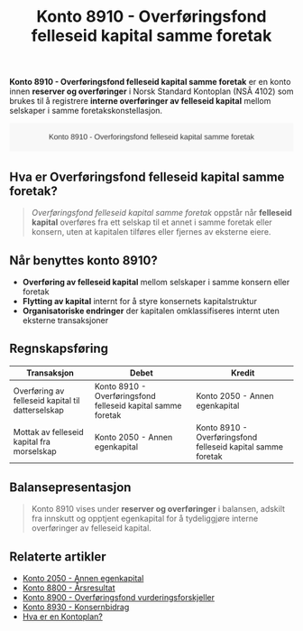 ﻿---
title: "Konto 8910 - Overføringsfond felleseid kapital samme foretak"
seoTitle: "8910-overforingsfond-felleseid-kapital-samme-foretak"
description: '**Konto 8910 - Overføringsfond felleseid kapital samme foretak** er en konto innen **reserver og overføringer** i Norsk Standard Kontoplan (NSÂ 4102) som bruk...'
---

**Konto 8910 - Overføringsfond felleseid kapital samme foretak** er en konto innen **reserver og overføringer** i Norsk Standard Kontoplan (NSÂ 4102) som brukes til å registrere **interne overføringer av felleseid kapital** mellom selskaper i samme foretakskonstellasjon.

![Illustrasjon av konto 8910 overforingsfond felleseid kapital samme foretak](8910-overforingsfond-felleseid-kapital-samme-foretak-image.svg)

## Hva er Overføringsfond felleseid kapital samme foretak?

> *Overføringsfond felleseid kapital samme foretak* oppstår når **felleseid kapital** overføres fra ett selskap til et annet i samme foretak eller konsern, uten at kapitalen tilføres eller fjernes av eksterne eiere.

## Når benyttes konto 8910?

* **Overføring av felleseid kapital** mellom selskaper i samme konsern eller foretak
* **Flytting av kapital** internt for å styre konsernets kapitalstruktur
* **Organisatoriske endringer** der kapitalen omklassifiseres internt uten eksterne transaksjoner

## Regnskapsføring

| Transaksjon                                          | Debet                                                       | Kredit                                                                 |
|------------------------------------------------------|-------------------------------------------------------------|------------------------------------------------------------------------|
| Overføring av felleseid kapital til datterselskap    | Konto 8910 - Overføringsfond felleseid kapital samme foretak | Konto 2050 - Annen egenkapital                                         |
| Mottak av felleseid kapital fra morselskap           | Konto 2050 - Annen egenkapital                               | Konto 8910 - Overføringsfond felleseid kapital samme foretak           |

## Balansepresentasjon

> Konto 8910 vises under **reserver og overføringer** i balansen, adskilt fra innskutt og opptjent egenkapital for å tydeliggjøre interne overføringer av felleseid kapital.

## Relaterte artikler

* [Konto 2050 - Annen egenkapital](/blogs/kontoplan/2050-annen-egenkapital "Konto 2050 - Annen egenkapital: Annen egenkapital i Norsk Standard Kontoplan")
* [Konto 8800 - Årsresultat](/blogs/kontoplan/8800-arsresultat "Konto 8800 - Årsresultat: Årets nettoresultat og resultatdisponering")
* [Konto 8900 - Overføringsfond vurderingsforskjeller](/blogs/kontoplan/8900-overforingsfond-vurderingsforskjeller "Konto 8900 - Overføringsfond vurderingsforskjeller: Overføring av vurderingsreserver til resultatregnskapet")
* [Konto 8930 - Konsernbidrag](/blogs/kontoplan/8930-konsernbidrag "Konto 8930 - Konsernbidrag: Konsernbidrag mellom selskaper i konsern")
* [Hva er en Kontoplan?](/blogs/regnskap/hva-er-kontoplan "Hva er en Kontoplan? Komplett Guide til Kontoplaner i Norsk Regnskap")






